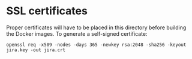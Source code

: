 # SSL certificates

Proper certificates will have to be placed in this directory before building the Docker images. To generate a self-signed certificate:
```
openssl req -x509 -nodes -days 365 -newkey rsa:2048 -sha256 -keyout jira.key -out jira.crt
```
